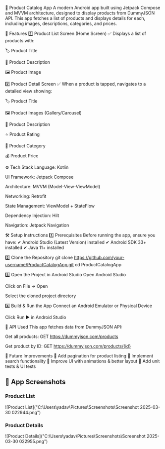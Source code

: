 🛒 Product Catalog App
A modern Android app built using Jetpack Compose and MVVM architecture, designed to display products from DummyJSON API. This app fetches a list of products and displays details for each, including images, descriptions, categories, and prices.

📌 Features
1️⃣ Product List Screen (Home Screen)
✅ Displays a list of products with:

🏷️ Product Title

📝 Product Description

🖼️ Product Image

2️⃣ Product Detail Screen
✅ When a product is tapped, navigates to a detailed view showing:

🏷️ Product Title

🖼️ Product Images (Gallery/Carousel)

📝 Product Description

⭐ Product Rating

📂 Product Category

💰 Product Price

⚙️ Tech Stack
Language: Kotlin

UI Framework: Jetpack Compose

Architecture: MVVM (Model-View-ViewModel)

Networking: Retrofit

State Management: ViewModel + StateFlow

Dependency Injection: Hilt

Navigation: Jetpack Navigation

🛠️ Setup Instructions
1️⃣ Prerequisites
Before running the app, ensure you have:
✔ Android Studio (Latest Version) installed
✔ Android SDK 33+ installed
✔ Java 11+ installed

2️⃣ Clone the Repository
      git clone https://github.com/your-username/ProductCatalogApp.git
      cd ProductCatalogApp

3️⃣ Open the Project in Android Studio
Open Android Studio

Click on File → Open

Select the cloned project directory

4️⃣ Build & Run the App
Connect an Android Emulator or Physical Device

Click Run ▶️ in Android Studio

📜 API Used
This app fetches data from DummyJSON API:

Get all products: GET https://dummyjson.com/products

Get product by ID: GET https://dummyjson.com/products/{id}

🎯 Future Improvements
🔹 Add pagination for product listing
🔹 Implement search functionality
🔹 Improve UI with animations & better layout
🔹 Add unit tests & UI tests

## 📸 App Screenshots

### Product List  
![Product List]("C:\Users\yadav\Pictures\Screenshots\Screenshot 2025-03-30 022944.png")

### Product Details
![Product Details]("C:\Users\yadav\Pictures\Screenshots\Screenshot 2025-03-30 022955.png")
